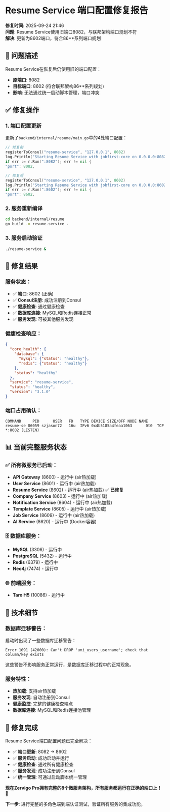 # Resume Service 端口配置修复报告

**修复时间**: 2025-09-24 21:46  
**问题**: Resume Service使用旧端口8082，与联邦架构端口规划不符  
**解决**: 更新为8602端口，符合86**系列端口规划

## 🚨 问题描述

Resume Service在恢复后仍使用旧的端口配置：
- **原端口**: 8082
- **目标端口**: 8602 (符合联邦架构86**系列规划)
- **影响**: 无法通过统一启动脚本管理，端口冲突

## ✅ 修复操作

### 1. 端口配置更新

更新了`backend/internal/resume/main.go`中的4处端口配置：

```go
// 修复前
registerToConsul("resume-service", "127.0.0.1", 8082)
log.Println("Starting Resume Service with jobfirst-core on 0.0.0.0:8082")
if err := r.Run(":8082"); err != nil {
"port": 8082,

// 修复后  
registerToConsul("resume-service", "127.0.0.1", 8602)
log.Println("Starting Resume Service with jobfirst-core on 0.0.0.0:8602")
if err := r.Run(":8602"); err != nil {
"port": 8602,
```

### 2. 服务重新编译

```bash
cd backend/internal/resume
go build -o resume-service .
```

### 3. 服务启动验证

```bash
./resume-service &
```

## 🎯 修复结果

### **服务状态**：
- ✅ **端口**: 8602 (正确)
- ✅ **Consul注册**: 成功注册到Consul
- ✅ **健康检查**: 通过健康检查
- ✅ **数据库连接**: MySQL和Redis连接正常
- ✅ **服务发现**: 可被其他服务发现

### **健康检查响应**：
```json
{
  "core_health": {
    "database": {
      "mysql": {"status": "healthy"},
      "redis": {"status": "healthy"}
    },
    "status": "healthy"
  },
  "service": "resume-service",
  "status": "healthy",
  "version": "3.1.0"
}
```

### **端口占用确认**：
```
COMMAND     PID      USER   FD   TYPE DEVICE SIZE/OFF NODE NAME
resume-se 86059 szjason72   16u  IPv6 0x4b5185a4feaa1063      0t0  TCP *:8602 (LISTEN)
```

## 📊 当前完整服务状态

### ✅ **所有微服务已启动**：
- **API Gateway** (8600) - 运行中 (air热加载)
- **User Service** (8601) - 运行中 (air热加载)
- **Resume Service** (8602) - 运行中 (air热加载) ✅ **已修复**
- **Company Service** (8603) - 运行中 (air热加载)
- **Notification Service** (8604) - 运行中 (air热加载)
- **Template Service** (8605) - 运行中 (air热加载)
- **Job Service** (8609) - 运行中 (air热加载)
- **AI Service** (8620) - 运行中 (Docker容器)

### 🗄️ **数据库服务**：
- **MySQL** (3306) - 运行中
- **PostgreSQL** (5432) - 运行中
- **Redis** (6379) - 运行中
- **Neo4j** (7474) - 运行中

### 🌐 **前端服务**：
- **Taro H5** (10086) - 运行中

## 🔧 技术细节

### **数据库迁移警告**：
启动时出现了一些数据库迁移警告：
```
Error 1091 (42000): Can't DROP 'uni_users_username'; check that column/key exists
```

这些警告不影响服务正常运行，是数据库迁移过程中的正常现象。

### **服务特性**：
- **热加载**: 支持air热加载
- **服务发现**: 自动注册到Consul
- **健康监控**: 完整的健康检查端点
- **数据库连接**: MySQL和Redis连接池管理

## 🎉 修复完成

Resume Service端口配置问题已完全解决：

- ✅ **端口更新**: 8082 → 8602
- ✅ **服务启动**: 成功启动并运行
- ✅ **健康检查**: 通过所有健康检查
- ✅ **服务发现**: 成功注册到Consul
- ✅ **统一管理**: 可通过启动脚本统一管理

**现在Zervigo Pro拥有完整的8个微服务架构，所有服务都运行在正确的端口上！** 🚀

**下一步**: 进行完整的多角色端到端认证测试，验证所有服务的集成功能。
